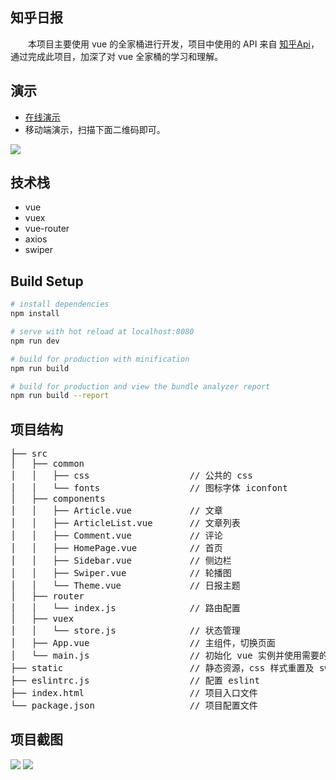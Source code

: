 ## 知乎日报
　　本项目主要使用 vue 的全家桶进行开发，项目中使用的 API 来自 [知乎Api](http://www.huangxizhou.com/2017/04/29/zhihu-dailyAPI/)，通过完成此项目，加深了对 vue 全家桶的学习和理解。


## 演示 
* [在线演示](https://yangrenmu.github.io/zhihuDaily/#/home)
* 移动端演示，扫描下面二维码即可。

<img src="http://upload-images.jianshu.io/upload_images/4928722-c4962dbb4b0a90ec.png?imageMogr2/auto-orient/strip%7CimageView2/2/w/1240">

## 技术栈
* vue
* vuex
* vue-router
* axios
* swiper

## Build Setup

``` bash
# install dependencies
npm install

# serve with hot reload at localhost:8080
npm run dev

# build for production with minification
npm run build

# build for production and view the bundle analyzer report
npm run build --report
```
## 项目结构
<pre>
├── src
│   ├── common  
│   │   ├── css                   // 公共的 css
│   │   └── fonts                 // 图标字体 iconfont
│   ├── components
│   │   ├── Article.vue           // 文章
│   │   ├── ArticleList.vue       // 文章列表
│   │   ├── Comment.vue           // 评论
│   │   ├── HomePage.vue          // 首页
│   │   ├── Sidebar.vue           // 侧边栏
│   │   ├── Swiper.vue            // 轮播图
│   │   └── Theme.vue             // 日报主题
│   ├── router
│   │   └── index.js              // 路由配置
│   ├── vuex
│   │   └── store.js              // 状态管理
│   ├── App.vue                   // 主组件，切换页面
│   └── main.js                   // 初始化 vue 实例并使用需要的插件
├── static                        // 静态资源，css 样式重置及 swiper 插件
├── eslintrc.js                   // 配置 eslint
├── index.html                    // 项目入口文件
└── package.json                  // 项目配置文件
</pre>

## 项目截图
<img src="http://os99ecca9.bkt.clouddn.com/1.gif">
<img src="http://os99ecca9.bkt.clouddn.com/2.gif">
